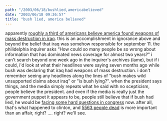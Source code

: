 ```yaml
---
path: "/2003/06/18/bushlied,americabelieved" 
date: "2003/06/18 09:36:57" 
title: "bush lied, america believed" 
---
```

<p>apparently <a href="http://www.philly.com/mld/inquirer/news/front/6085261.htm">roughly a third of americans believe america found weapons of mass destruction in iraq</a>. this is an accomplishment in ignorance above and beyond the belief that iraq was somehow responsible for september 11. the philidelphia inquirer asks <q>How could so many people be so wrong about information that has dominated news coverage for almost two years?</q> i can't search beyond one week ago in the inquirer's archives (lame), but if i could, i'd look at what their headlines were saying seven months ago while bush was declaring that iraq had weapons of mass destruction. i don't remember seeing any headlines along the lines of "bush makes wild unsupported claims about iraq" or "is bush lying?". when the president says things, and the media simply repeats what he said with no scepticism, people believe the president. and even if the media is really just the government puppet it appears to be, people still believe that if bush had lied, he would be <a href="http://www.sfgate.com/cgi-bin/article.cgi?f=/news/archive/2003/06/17/national1755EDT0707.DTL">facing some hard questions in congress</a> now. after all, that's what happened to clinton, and <a href="http://www.iraqbodycount.net/">5563 people dead</a> is more important than an affair, right? .... right? we'll see.</p>